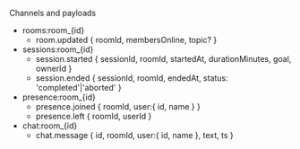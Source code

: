 Channels and payloads

- rooms:room\_{id}
  - room.updated { roomId, membersOnline, topic? }
- sessions:room\_{id}
  - session.started { sessionId, roomId, startedAt, durationMinutes, goal, ownerId }
  - session.ended { sessionId, roomId, endedAt, status: 'completed'|'aborted' }
- presence:room\_{id}
  - presence.joined { roomId, user:{ id, name } }
  - presence.left { roomId, userId }
- chat:room\_{id}
  - chat.message { id, roomId, user:{ id, name }, text, ts }
